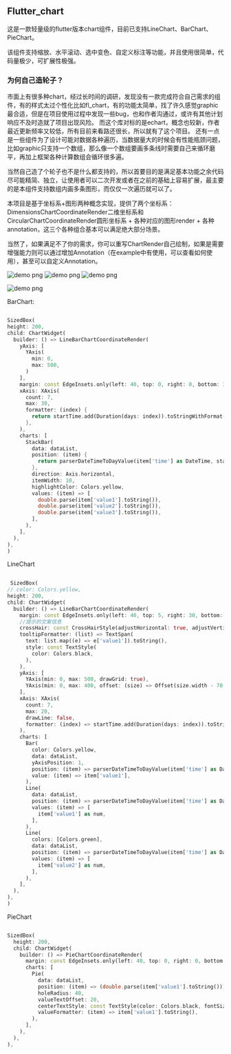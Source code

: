
## Flutter_chart

这是一款轻量级的flutter版本chart组件，目前已支持LineChart、BarChart、PieChart。

该组件支持缩放、水平滚动、选中变色、自定义标注等功能，并且使用很简单，代码量极少，可扩展性极强。

### 为何自己造轮子？
市面上有很多种chart，经过长时间的调研，发现没有一款完成符合自己需求的组件，有的样式太过个性化比如fl_chart，有的功能太简单，找了许久感觉graphic最合适，但是在项目使用过程中发现一些bug，也和作者沟通过，或许有其他计划响应不及时造就了项目出现风险。
而这个库对标的是echart，概念也较新，作者最近更新频率又较低，所有目前来看路还很长，所以就有了这个项目。
还有一点是一些组件为了设计可能对数据各种遍历，当数据量大的时候会有性能瓶颈问题，比如graphic只支持一个数组，那么像一个数组要画多条线时需要自己来循环磨平，再加上框架各种计算数组会循环很多遍。

当然自己造了个轮子也不是什么都支持的，所以首要目的是满足基本功能之余代码尽可能精简、独立，让使用者可以二次开发或者在之前的基础上容易扩展，最主要的是本组件支持数组内画多条图形，而仅仅一次遍历就可以了。


本项目是基于坐标系+图形两种概念实现，提供了两个坐标系：DimensionsChartCoordinateRender二维坐标系和CircularChartCoordinateRender圆形坐标系 + 各种对应的图形render + 各种annotation，这三个各种组合基本可以满足绝大部分场景。

当然了，如果满足不了你的需求，你可以重写ChartRender自己绘制，如果是需要增强能力则可以通过增加Annotation（在example中有使用，可以查看如何使用），甚至可以自定义Annotation。


![demo png](1.gif "demo")
![demo png](2.gif "demo")
![demo png](3.gif "demo")

![demo png](1.png "demo")

BarChart:
```dart

SizedBox(
height: 200,
child: ChartWidget(
  builder: () => LineBarChartCoordinateRender(
    yAxis: [
      YAxis(
        min: 0,
        max: 500,
      )
    ],
    margin: const EdgeInsets.only(left: 40, top: 0, right: 0, bottom: 30),
    xAxis: XAxis(
      count: 7,
      max: 30,
      formatter: (index) {
        return startTime.add(Duration(days: index)).toStringWithFormat(format: 'dd');
      },
    ),
    charts: [
      StackBar(
        data: dataList,
        position: (item) {
          return parserDateTimeToDayValue(item['time'] as DateTime, startTime);
        },
        direction: Axis.horizontal,
        itemWidth: 10,
        highlightColor: Colors.yellow,
        values: (item) => [
          double.parse(item['value1'].toString()),
          double.parse(item['value2'].toString()),
          double.parse(item['value3'].toString()),
        ],
      ),
    ],
  ),
),
)  

```

LineChart

```dart
       
 SizedBox(
// color: Colors.yellow,
height: 200,
child: ChartWidget(
  builder: () => LineBarChartCoordinateRender(
    margin: const EdgeInsets.only(left: 40, top: 5, right: 30, bottom: 30),
    //提示的文案信息
    crossHair: const CrossHairStyle(adjustHorizontal: true, adjustVertical: true),
    tooltipFormatter: (list) => TextSpan(
      text: list.map((e) => e['value1']).toString(),
      style: const TextStyle(
        color: Colors.black,
      ),
    ),
    yAxis: [
      YAxis(min: 0, max: 500, drawGrid: true),
      YAxis(min: 0, max: 400, offset: (size) => Offset(size.width - 70, 0)),
    ],
    xAxis: XAxis(
      count: 7,
      max: 20,
      drawLine: false,
      formatter: (index) => startTime.add(Duration(days: index)).toStringWithFormat(format: 'dd'),
    ),
    charts: [
      Bar(
        color: Colors.yellow,
        data: dataList,
        yAxisPosition: 1,
        position: (item) => parserDateTimeToDayValue(item['time'] as DateTime, startTime),
        value: (item) => item['value1'],
      ),
      Line(
        data: dataList,
        position: (item) => parserDateTimeToDayValue(item['time'] as DateTime, startTime),
        values: (item) => [
          item['value1'] as num,
        ],
      ),
      Line(
        colors: [Colors.green],
        data: dataList,
        position: (item) => parserDateTimeToDayValue(item['time'] as DateTime, startTime),
        values: (item) => [
          item['value2'] as num,
        ],
      ),
    ],
  ),
),
)


```

PieChart

```dart

SizedBox(
  height: 200,
  child: ChartWidget(
    builder: () => PieChartCoordinateRender(
      margin: const EdgeInsets.only(left: 40, top: 0, right: 0, bottom: 10),
      charts: [
        Pie(
          data: dataList,
          position: (item) => (double.parse(item['value1'].toString())),
          holeRadius: 40,
          valueTextOffset: 20,
          centerTextStyle: const TextStyle(color: Colors.black, fontSize: 16, fontWeight: FontWeight.bold),
          valueFormatter: (item) => item['value1'].toString(),
        ),
      ],
    ),
  ),
),

```
